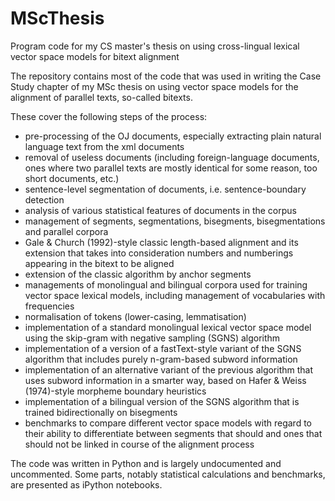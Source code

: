 # MScThesis
Program code for my CS master's thesis on using cross-lingual lexical vector space models for bitext alignment

The repository contains most of the code that was used in writing the Case Study chapter of my MSc thesis on using vector space models for the alignment of parallel texts, so-called bitexts.

These cover the following steps of the process:
* pre-processing of the OJ documents, especially extracting plain natural language text from the xml documents
* removal of useless documents (including foreign-language documents, ones where two parallel texts are mostly identical for some reason, too short documents, etc.)
* sentence-level segmentation of documents, i.e. sentence-boundary detection
* analysis of various statistical features of documents in the corpus
* management of segments, segmentations, bisegments, bisegmentations and parallel corpora
* Gale & Church (1992)-style classic length-based alignment and its extension that takes into consideration numbers and numberings appearing in the bitext to be aligned
* extension of the classic algorithm by anchor segments
* managements of monolingual and bilingual corpora used for training vector space lexical models, including management of vocabularies with frequencies
* normalisation of tokens (lower-casing, lemmatisation)
* implementation of a standard monolingual lexical vector space model using the skip-gram with negative sampling (SGNS) algorithm
* implementation of a version of a fastText-style variant of the SGNS algorithm that includes purely n-gram-based subword information
* implementation of an alternative variant of the previous algorithm that uses subword information in a smarter way, based on Hafer & Weiss (1974)-style morpheme boundary heuristics
* implementation of a bilingual version of the SGNS algorithm that is trained bidirectionally on bisegments
* benchmarks to compare different vector space models with regard to their ability to differentiate between segments that should and ones that should not be linked in course of the alignment process

The code was written in Python and is largely undocumented and uncommented. Some parts, notably statistical calculations and benchmarks, are presented as iPython notebooks.
